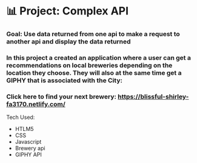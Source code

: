 # 📊 Project: Complex API

### Goal: Use data returned from one api to make a request to another api and display the data returned

### In this project a created an application where a user can get a recommendations on local breweries depending on the location they choose.  They will also at the same time get a GIPHY that is associated with the City:

### Click here to find your next brewery: https://blissful-shirley-fa3170.netlify.com/



Tech Used:
- HTLM5
- CSS
- Javascript
- Brewery api
- GIPHY API
